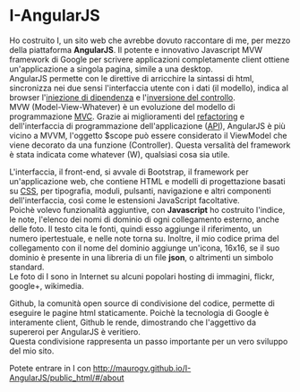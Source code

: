 I-AngularJS
================
  
Ho costruito I, un sito web che avrebbe dovuto raccontare di me, per mezzo della piattaforma **AngularJS**. Il potente e innovativo Javascript MVW framework di Google per scrivere applicazioni completamente client ottiene un'applicazione a singola pagina, simile a una desktop.  
AngularJS permette con le direttive di arricchire la sintassi di html, sincronizza nei due sensi l'interfaccia utente con i dati (il modello), indica al browser l'[iniezione di dipendenza](http://it.wikipedia.org/wiki/Dependency_injection) e l'[inversione del controllo](http://it.wikipedia.org/wiki/Inversion_of_Control).  
MVW (Model-View-Whatever) è un evoluzione del modello di programmazione [MVC](http://it.wikipedia.org/wiki/Model%E2%80%93view%E2%80%93controller). Grazie ai miglioramenti del [refactoring](http://it.wikipedia.org/wiki/Refactoring) e dell'interfaccia di programmazione dell'applicazione ([API](http://it.wikipedia.org/wiki/Application_programming_interface)), AngularJS è più vicino a MVVM, l'oggetto $scope può essere considerato il ViewModel che viene decorato da una funzione (Controller). Questa versalità del framework è stata indicata come whatever (W), qualsiasi cosa sia utile.  

L'interfaccia, il front-end, si avvale di Bootstrap, il framework per un'applicazione web, che contiene HTML e modelli di progettazione basati su [CSS](http://it.wikipedia.org/wiki/CSS), per tipografia, moduli, pulsanti, navigazione e altri componenti dell'interfaccia, così come le estensioni JavaScript facoltative.  
Poichè volevo funzionalità aggiuntive, con **Javascript** ho costruito l'indice, le note, l'elenco dei nomi di dominio di ogni collegamento esterno, anche delle foto. Il testo cita le fonti, quindi esso aggiunge il riferimento, un numero ipertestuale, e nelle note torna su. Inoltre, il mio codice prima del collegamento con il nome del dominio aggiunge un'icona, 16x16, se il suo dominio è presente in una libreria di un file **json**, o altrimenti un simbolo standard.   
Le foto di I sono in Internet su alcuni popolari hosting di immagini, flickr, google+, wikimedia.

Github, la comunità open source di condivisione del codice, permette di eseguire le pagine html staticamente. Poichè la tecnologia di Google è interamente client, Github le rende, dimostrando che l'aggettivo da supereroi per AngularJS è veritiero.    
Questa condivisione rappresenta un passo importante per un vero sviluppo del mio sito.

Potete entrare in I con http://maurogv.github.io/I-AngularJS/public_html/#/about
